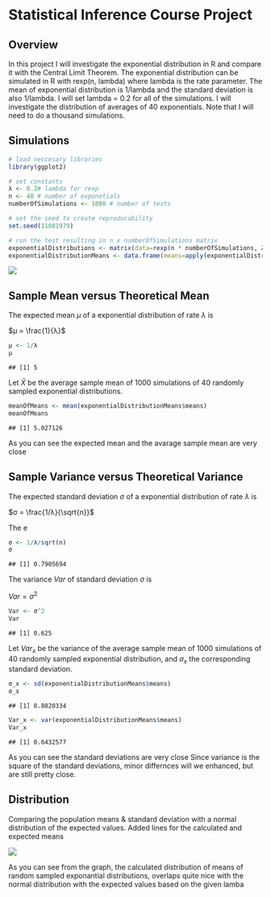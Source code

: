 # Statistical Inference Course Project

## Overview
In this project I will investigate the exponential distribution in R and compare it with the Central Limit Theorem. The exponential distribution can be simulated in R with rexp(n, lambda) where lambda is the rate parameter. The mean of exponential distribution is 1/lambda and the standard deviation is also 1/lambda. I will set lambda = 0.2 for all of the simulations. I will investigate the distribution of averages of 40 exponentials. Note that I will need to do a thousand simulations.

## Simulations


```r
# load neccesary libraries
library(ggplot2)

# set constants
λ <- 0.2# lambda for rexp
n <- 40 # number of exponetials
numberOfSimulations <- 1000 # number of tests

# set the seed to create reproducability
set.seed(11081979)

# run the test resulting in n x numberOfSimulations matrix
exponentialDistributions <- matrix(data=rexp(n * numberOfSimulations, λ), nrow=numberOfSimulations)
exponentialDistributionMeans <- data.frame(means=apply(exponentialDistributions, 1, mean))
```

![](courseproject1_files/figure-html/unnamed-chunk-2-1.png) 

## Sample Mean versus Theoretical Mean

The expected mean $μ$ of a exponential distribution of rate $λ$ is 

$μ = \frac{1}{λ}$ 


```r
μ <- 1/λ
μ
```

```
## [1] 5
```

Let $\bar X$ be the average sample mean of 1000 simulations of 40 randomly sampled exponential distributions.


```r
meanOfMeans <- mean(exponentialDistributionMeans$means)
meanOfMeans
```

```
## [1] 5.027126
```

As you can see the expected mean and the avarage sample mean are very close 


## Sample Variance versus Theoretical Variance

The expected standard deviation $σ$ of a exponential distribution of rate $λ$ is 

$σ = \frac{1/λ}{\sqrt{n}}$ 

The e


```r
σ <- 1/λ/sqrt(n)
σ
```

```
## [1] 0.7905694
```

The variance $Var$ of standard deviation $σ$ is

$Var = σ^2$ 


```r
Var <- σ^2
Var
```

```
## [1] 0.625
```

Let $Var_x$ be the variance of the average sample mean of 1000 simulations of 40 randomly sampled exponential distribution, and $σ_x$ the corresponding standard deviation.

```r
σ_x <- sd(exponentialDistributionMeans$means)
σ_x
```

```
## [1] 0.8020334
```

```r
Var_x <- var(exponentialDistributionMeans$means)
Var_x
```

```
## [1] 0.6432577
```

As you can see the standard deviations are very close
Since variance is the square of the standard deviations, minor differnces will we enhanced, but are still pretty close.

## Distribution

Comparing the population means & standard deviation with a normal distribution of the expected values. Added lines for the calculated and expected means

![](courseproject1_files/figure-html/unnamed-chunk-8-1.png) 

As you can see from the graph, the calculated distribution of means of random sampled exponantial distributions, overlaps quite nice with the normal distribution with the expected values based on the given lamba

